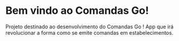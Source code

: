 # Bem vindo ao Comandas Go!

Projeto destinado ao desenvolvimento do Comandas Go ! App que irá revolucionar a forma como se emite comandas em estabelecimentos. 
